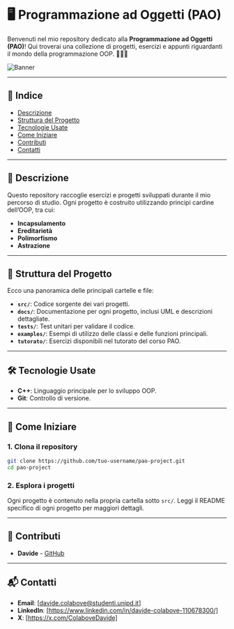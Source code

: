 # 🖥️ Programmazione ad Oggetti (PAO)

Benvenuti nel mio repository dedicato alla **Programmazione ad Oggetti (PAO)**! Qui troverai una collezione di progetti, esercizi e appunti riguardanti il mondo della programmazione OOP. 👨‍💻🌐

![Banner](https://via.placeholder.com/800x200.png?text=Programmazione+ad+Oggetti+Repository)

---

## 📜 Indice

- [Descrizione](#-descrizione)
- [Struttura del Progetto](#-struttura-del-progetto)
- [Tecnologie Usate](#-tecnologie-usate)
- [Come Iniziare](#-come-iniziare)
- [Contributi](#-contributi)
- [Contatti](#-contatti)

---

## 🧩 Descrizione

Questo repository raccoglie esercizi e progetti sviluppati durante il mio percorso di studio. Ogni progetto è costruito utilizzando principi cardine dell’OOP, tra cui:

- **Incapsulamento**
- **Ereditarietà**
- **Polimorfismo**
- **Astrazione**

---

## 📂 Struttura del Progetto

Ecco una panoramica delle principali cartelle e file:

- **`src/`**: Codice sorgente dei vari progetti.
- **`docs/`**: Documentazione per ogni progetto, inclusi UML e descrizioni dettagliate.
- **`tests/`**: Test unitari per validare il codice.
- **`examples/`**: Esempi di utilizzo delle classi e delle funzioni principali.
- **`tutorato/`**: Esercizi disponibili nel tutorato del corso PAO.

---

## 🛠️ Tecnologie Usate

- **C++**: Linguaggio principale per lo sviluppo OOP.
- **Git**: Controllo di versione.

---

## 🚀 Come Iniziare

### 1. Clona il repository

```bash
git clone https://github.com/tuo-username/pao-project.git
cd pao-project
```

### 2. Esplora i progetti

Ogni progetto è contenuto nella propria cartella sotto `src/`. Leggi il README specifico di ogni progetto per maggiori dettagli.

---

## 🤝 Contributi

- **Davide** - [GitHub](https://github.com/DavideColabove)

---

## 📬 Contatti

- **Email**: [davide.colabove@studenti.unipd.it]
- **LinkedIn**: [https://www.linkedin.com/in/davide-colabove-110678300/]
- **X**: [https://x.com/ColaboveDavide]
